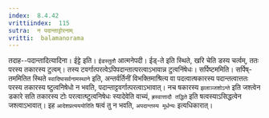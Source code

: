 ```yaml
---
index:  8.4.42
vrittiindex:  115
sutra:  न पदान्ताट्टोरनाम्
vritti:  balamanorama 
---
```


तदाह--पदान्तादित्यादिना। ईट्टे इति। `ईडस्तुतौ` आत्मनेपदी। ईड्-ते इति स्थिते, खरि चेति डस्य चर्त्वम्, ततः परस्य तकारस्य टुत्वम्। तस्य टवर्गात्परत्वेऽपिपदान्तात्परत्वाऽभावान्न टुत्वनिंषेधः। सर्पिष्टममिति। सर्पिष्-तममितित स्थिते `स्वादिष्वसर्वनामस्थाने` इति, अन्तर्वर्तिनीं विभक्तिमाश्रित्य वा पदत्वात्षकारस्य पदान्तत्वात्ततः परस्य तकारस्य ष्टुत्वनिषेधो न भवति, पदान्ताट्टवर्गात्परत्वाऽभावात्। नच षकारस्य `झलाञ्जशोऽन्ते` इति जश्त्वेन डकारे सति तकारस्य टोः परत्वात्ष्टुत्वनिषेधः स्यादेवेति वाच्यं, `ह्रस्वात्तादौ तद्धिते` इति षत्वस्याऽसिद्धत्वेन जश्त्वाऽभावात्। इह `आदेशप्रत्यययोरिति` षत्वं तु न भवति, `अपदान्तस्य मूर्धन्यः` इत्यधिकारात्। 

